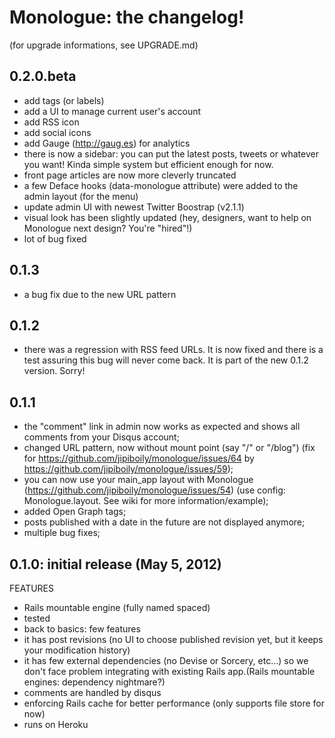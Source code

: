 # Monologue: the changelog!
(for upgrade informations, see UPGRADE.md)

## 0.2.0.beta
- add tags (or labels)
- add a UI to manage current user's account
- add RSS icon
- add social icons
- add Gauge (http://gaug.es) for analytics
- there is now a sidebar: you can put the latest posts, tweets or whatever you want! Kinda simple system but efficient enough for now.
- front page articles are now more cleverly truncated
- a few Deface hooks (data-monologue attribute) were added to the admin layout (for the menu)
- update admin UI with newest Twitter Boostrap (v2.1.1)
- visual look has been slightly updated (hey, designers, want to help on Monologue next design? You're "hired"!)
- lot of bug fixed

## 0.1.3
- a bug fix due to the new URL pattern

## 0.1.2
- there was a regression with RSS feed URLs. It is now fixed and there is a test assuring this bug will never come back. It is part of the new 0.1.2 version. Sorry!

## 0.1.1

- the "comment" link in admin now works as expected and shows all comments from your Disqus account;
- changed URL pattern, now without mount point (say "/" or "/blog") (fix for https://github.com/jipiboily/monologue/issues/64 by https://github.com/jipiboily/monologue/issues/59);
- you can now use your main_app layout with Monologue (https://github.com/jipiboily/monologue/issues/54) (use config: Monologue.layout. See wiki for more information/example);
- added Open Graph tags;
- posts published with a date in the future are not displayed anymore;
- multiple bug fixes;


## 0.1.0: initial release (May 5, 2012)

FEATURES

 - Rails mountable engine (fully named spaced)
 - tested
 - back to basics: few features
 - it has post revisions (no UI to choose published revision yet, but it keeps your modification history)
 - it has few external dependencies (no Devise or Sorcery, etc…) so we don't face problem integrating with existing Rails app.(Rails mountable engines: dependency nightmare?)
 - comments are handled by disqus
 - enforcing Rails cache for better performance (only supports file store for now)
 - runs on Heroku